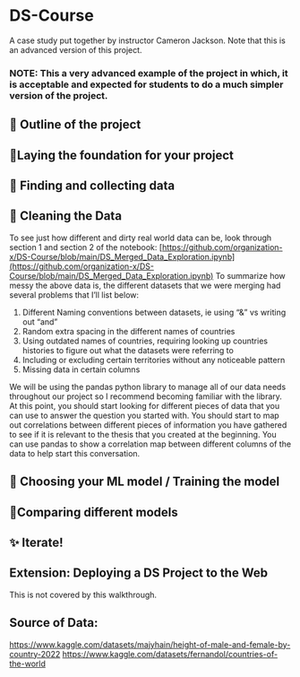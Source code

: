 # DS-Course
A case study put together by instructor Cameron Jackson. Note that this is an advanced version of this project.
### NOTE: This a very advanced example of the project in which, it is acceptable and expected for students to do a much simpler version of the project.

## 📃 Outline of the project

## 🤔Laying the foundation for your project 

## 🔎 Finding and collecting data

## 🧼 Cleaning the Data
To see just how different and dirty real world data can be, look through section 1 and section 2 of the notebook: [https://github.com/organization-x/DS-Course/blob/main/DS_Merged_Data_Exploration.ipynb](https://github.com/organization-x/DS-Course/blob/main/DS_Merged_Data_Exploration.ipynb) 
To summarize how messy the above data is, the different datasets that we were merging had several problems that I’ll list below:

1. Different Naming conventions between datasets, ie using “&” vs writing out “and”
2. Random extra spacing in the different names of countries
3. Using outdated names of countries, requiring looking up countries histories to figure out what the datasets were referring to
4. Including or excluding certain territories without any noticeable pattern
5. Missing data in certain columns

We will be using the pandas python library to manage all of our data needs throughout our project so I recommend becoming familiar with the library. At this point, you should start looking for different pieces of data that you can use to answer the question you started with. You should start to map out correlations between different pieces of information you have gathered to see if it is relevant to the thesis that you created at the beginning. You can use pandas to show a correlation map between different columns of the data to help start this conversation.

## 📠 Choosing your ML model / Training the model

## 🥇Comparing different models

## ✨ Iterate!

## Extension: Deploying a DS Project to the Web
This is not covered by this walkthrough.

## Source of Data:
https://www.kaggle.com/datasets/majyhain/height-of-male-and-female-by-country-2022
https://www.kaggle.com/datasets/fernandol/countries-of-the-world